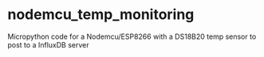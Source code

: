 # nodemcu_temp_monitoring
Micropython code for a Nodemcu/ESP8266 with a DS18B20 temp sensor to post to a InfluxDB server
